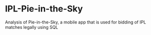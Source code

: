 # IPL-Pie-in-the-Sky
Analysis of Pie-in-the-Sky, a mobile app that is used for bidding of IPL matches legally using SQL
